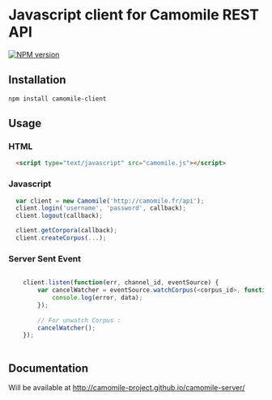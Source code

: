 # Javascript client for Camomile REST API

[![NPM version](https://img.shields.io/npm/v/camomile-client.svg)](https://www.npmjs.com/package/camomile-client)

## Installation

`npm install camomile-client`

## Usage

### HTML

```html
  <script type="text/javascript" src="camomile.js"></script>
```

### Javascript

```javascript
  var client = new Camomile('http://camomile.fr/api');
  client.login('username', 'password', callback);
  client.logout(callback);

  client.getCorpora(callback);
  client.createCorpus(...);

```

### Server Sent Event

```javascript

    client.listen(function(err, channel_id, eventSource) {
        var cancelWatcher = eventSource.watchCorpus(<corpus_id>, function(error, datas) {
            console.log(error, data);
        });
        
        // For unwatch Corpus :
        cancelWatcher();
    });
    
```

## Documentation

Will be available at http://camomile-project.github.io/camomile-server/ 

